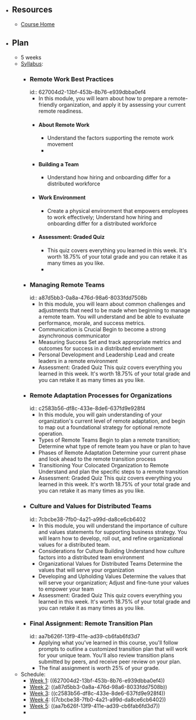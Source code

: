 - ## Resources
	- [Course Home](https://www.coursera.org/learn/remote-team-management/home/week/1)
- ## Plan
	- 5 weeks
	- [Syllabus](https://www.coursera.org/learn/remote-team-management/supplement/jmLDt/course-syllabus):
		- ### Remote Work Best Practices
		  id:: 627004d2-13bf-453b-8b76-e939dbba0ef4
			- In this module, you will learn about how to prepare a remote-friendly organization, and apply it by assessing your current remote readiness.
			- #### About Remote Work
				- Understand the factors supporting the remote work movement
				-
			- #### Building a Team
				- Understand how hiring and onboarding differ for a distributed workforce
			- #### Work Environment
				- Create a physical environment that empowers employees to work effectively; Understand how hiring and onboarding differ for a distributed workforce
			- #### Assessment: Graded Quiz
				- This quiz covers everything you learned in this week. It's worth 18.75% of your total grade and you can retake it as many times as you like.
				-
		- ### Managing Remote Teams
		  id:: a87d5bb3-0a8a-476d-98a6-8033fdd7508b
			- In this module, you will learn about common challenges and adjustments that need to be made when beginning to manage a remote team. You will understand and be able to evaluate performance, morale, and success metrics.
			- Communication is Crucial
			  Begin to become a strong asynchronous communicator
			- Measuring Success
			  Set and track appropriate metrics and outcomes for success in a distributed environment
			- Personal Development and Leadership
			  Lead and create leaders in a remote environment
			- Assessment: Graded Quiz 
			  This quiz covers everything you learned in this week. It's worth 18.75% of your total grade and you can retake it as many times as you like.
		- ### Remote Adaptation Processes for Organizations
		  id:: c2583b56-df8c-433e-8de6-637fd9e928f4
			- In this module, you will gain understanding of your organization's current level of remote adaptation, and begin to map out a foundational strategy for optional remote operation.
			- Types of Remote Teams
			  Begin to plan a remote transition; Determine what type of remote team you have or plan to have
			- Phases of Remote Adaptation
			  Determine your current phase and look ahead to the remote transition process
			- Transitioning Your Colocated Organization to Remote
			  Understand and plan the specific steps to a remote transition
			- Assessment: Graded Quiz 
			  This quiz covers everything you learned in this week. It's worth 18.75% of your total grade and you can retake it as many times as you like.
		- ### Culture and Values for Distributed Teams
		  id:: 7cbcbe38-7fb0-4a21-a99d-da8ce6cb6402
			- In this module, you will understand the importance of culture and values statements for supporting business strategy. You will learn how to develop, roll out, and refine organizational values for a distributed team.
			- Considerations for Culture Building
			  Understand how culture factors into a distributed team environment
			- Organizational Values for Distributed Teams
			  Determine the values that will serve your organization
			- Developing and Upholding Values
			  Determine the values that will serve your organization; Adjust and fine-tune your values to empower your team
			- Assessment: Graded Quiz 
			  This quiz covers everything you learned in this week. It's worth 18.75% of your total grade and you can retake it as many times as you like.
		- ### Final Assignment: Remote Transition Plan
		  id:: aa7b626f-13f9-411e-ad39-cb6fab6fd3d7
			- Applying what you’ve learned in this course, you'll follow prompts to outline a customized transition plan that will work for your unique team. You'll also review transition plans submitted by peers, and receive peer review on your plan.
			- The final assignment is worth 25% of your grade.
	- Schedule:
		- [Week 1](https://www.coursera.org/learn/remote-team-management/home/week/1): ((627004d2-13bf-453b-8b76-e939dbba0ef4))
		- [Week 2](https://www.coursera.org/learn/remote-team-management/home/week/2): ((a87d5bb3-0a8a-476d-98a6-8033fdd7508b))
		- [Week 3](https://www.coursera.org/learn/remote-team-management/home/week/3): ((c2583b56-df8c-433e-8de6-637fd9e928f4))
		- [Week 4](https://www.coursera.org/learn/remote-team-management/home/week/4): ((7cbcbe38-7fb0-4a21-a99d-da8ce6cb6402))
		- [Week 5](https://www.coursera.org/learn/remote-team-management/home/week/5): ((aa7b626f-13f9-411e-ad39-cb6fab6fd3d7))
		-